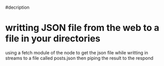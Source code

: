 #decription
# writting JSON file from the web to a file in your directories

using a fetch module of the node to get the json file 
while writting in streams to a file called posts.json
then piping the result to the respond
